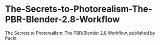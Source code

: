# The-Secrets-to-Photorealism-The-PBR-Blender-2.8-Workflow
The Secrets to Photorealism: The PBR/Blender 2.8 Workflow, published by Packt
